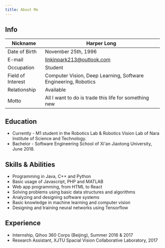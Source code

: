 ```yaml
---
title: About Me
---
```


## Info
| Nickname          | Harper Long                                                     |
|-------------------|-----------------------------------------------------------------|
| Date of Birth     | November 25th, 1996                                             |
| E-mail            | <linkinpark213@outlook.com>                                     |
| Occupation        | Student                                                         |
| Field of Interest | Computer Vision, Deep Learning, Software Engineering, Robotics  |
| Relationship      | Available                                                       |
| Motto             | All I want to do is trade this life for something new           |

## Education
* Currently - M1 student in the Robotics Lab & Robotics Vision Lab of Nara Institute of Science and Technology.
* Bachelor - Software Engineering School of Xi'an Jiaotong University, June 2018.

## Skills & Abilities
* Programming in Java, C++ and Python
* Basic usage of Javascript, PHP and MATLAB
* Web app programming, from HTML to React
* Solving problems using basic data structures and algorithms
* Analyzing and designing software systems
* Basic knowledge in machine learning and computer vision
* Designing and training neural networks using Tensorflow

## Experience
* Internship, Qihoo 360 Corps (Beijing), Summer 2016 & 2017
* Research Assistant, XJTU Spacial Vision Collaborative Laboratory, 2017